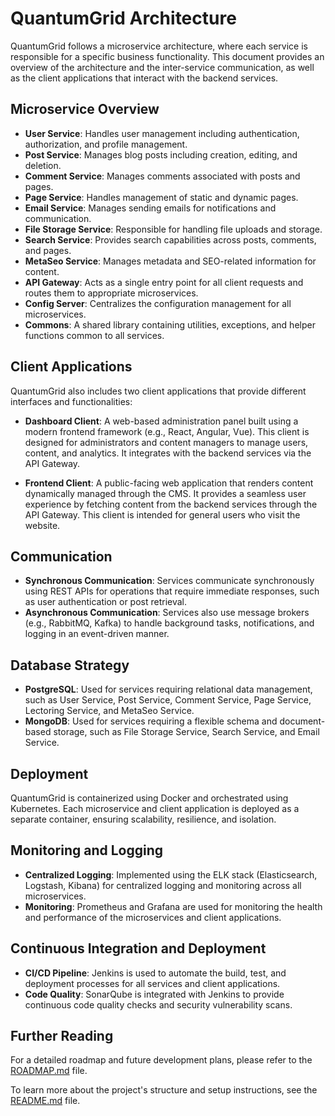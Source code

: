 # QuantumGrid Architecture

QuantumGrid follows a microservice architecture, where each service is responsible for a specific business functionality. This document provides an overview of the architecture and the inter-service communication, as well as the client applications that interact with the backend services.

## Microservice Overview

- **User Service**: Handles user management including authentication, authorization, and profile management.
- **Post Service**: Manages blog posts including creation, editing, and deletion.
- **Comment Service**: Manages comments associated with posts and pages.
- **Page Service**: Handles management of static and dynamic pages.
- **Email Service**: Manages sending emails for notifications and communication.
- **File Storage Service**: Responsible for handling file uploads and storage.
- **Search Service**: Provides search capabilities across posts, comments, and pages.
- **MetaSeo Service**: Manages metadata and SEO-related information for content.
- **API Gateway**: Acts as a single entry point for all client requests and routes them to appropriate microservices.
- **Config Server**: Centralizes the configuration management for all microservices.
- **Commons**: A shared library containing utilities, exceptions, and helper functions common to all services.

## Client Applications

QuantumGrid also includes two client applications that provide different interfaces and functionalities:

- **Dashboard Client**: A web-based administration panel built using a modern frontend framework (e.g., React, Angular, Vue). This client is designed for administrators and content managers to manage users, content, and analytics. It integrates with the backend services via the API Gateway.

- **Frontend Client**: A public-facing web application that renders content dynamically managed through the CMS. It provides a seamless user experience by fetching content from the backend services through the API Gateway. This client is intended for general users who visit the website.

## Communication

- **Synchronous Communication**: Services communicate synchronously using REST APIs for operations that require immediate responses, such as user authentication or post retrieval.
- **Asynchronous Communication**: Services also use message brokers (e.g., RabbitMQ, Kafka) to handle background tasks, notifications, and logging in an event-driven manner.

## Database Strategy

- **PostgreSQL**: Used for services requiring relational data management, such as User Service, Post Service, Comment Service, Page Service, Lectoring Service, and MetaSeo Service.
- **MongoDB**: Used for services requiring a flexible schema and document-based storage, such as File Storage Service, Search Service, and Email Service.

## Deployment

QuantumGrid is containerized using Docker and orchestrated using Kubernetes. Each microservice and client application is deployed as a separate container, ensuring scalability, resilience, and isolation.

## Monitoring and Logging

- **Centralized Logging**: Implemented using the ELK stack (Elasticsearch, Logstash, Kibana) for centralized logging and monitoring across all microservices.
- **Monitoring**: Prometheus and Grafana are used for monitoring the health and performance of the microservices and client applications.

## Continuous Integration and Deployment

- **CI/CD Pipeline**: Jenkins is used to automate the build, test, and deployment processes for all services and client applications.
- **Code Quality**: SonarQube is integrated with Jenkins to provide continuous code quality checks and security vulnerability scans.

## Further Reading

For a detailed roadmap and future development plans, please refer to the [ROADMAP.md](ROADMAP.md) file.

To learn more about the project's structure and setup instructions, see the [README.md](README.md) file.
